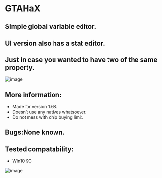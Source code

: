 # GTAHaX

## Simple global variable editor.
## UI version also has a stat editor.
## Just in case you wanted to have two of the same property.

![image](https://github.com/sm1lkt0ss/GTAHaX/assets/161012771/a1186f15-6230-421c-b796-40a4952b884c)

## More information:
- Made for version 1.68.
- Doesn't use any natives whatsoever.
- Do not mess with chip buying limit.

## Bugs:None known.


## Tested compatability:
- Win10 SC

![image](https://github.com/sm1lkt0ss/GTAHaX/assets/161012771/b911dfd1-4cbd-42fa-ac2e-effe693a0e27)
